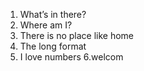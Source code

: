 1. What’s in there?
0. Where am I?
2. There is no place like home
3. The long format
5. I love numbers
6.welcom
